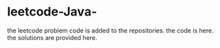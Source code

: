 # leetcode-Java-
the leetcode problem code is added to the repositories.
the code is here.
the solutions are provided here.

